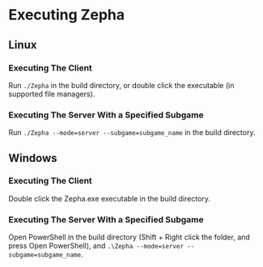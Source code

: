 # Executing Zepha

## Linux

### Executing The Client

Run `./Zepha` in the build directory, or double click the executable (in supported file managers).

### Executing The Server With a Specified Subgame

Run `./Zepha --mode=server --subgame=subgame_name` in the build directory.

## Windows

### Executing The Client

Double click the Zepha.exe executable in the build directory.

### Executing The Server With a Specified Subgame

Open PowerShell in the build directory (Shift + Right click the folder, and press Open PowerShell), and `.\Zepha --mode=server --subgame=subgame_name`.
